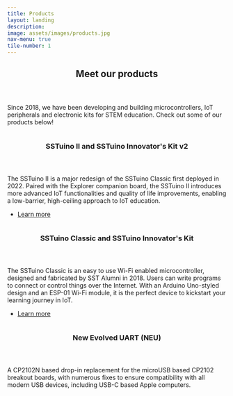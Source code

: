 ```yaml
---
title: Products
layout: landing
description:
image: assets/images/products.jpg
nav-menu: true
tile-number: 1
---
```


<!-- Main -->
<div id="main">

<!-- One -->
<section id="one">
	<div class="inner">
		<header class="major">
			<h2>Meet our products</h2>
		</header>
		<p>Since 2018, we have been developing and building microcontrollers, IoT peripherals and electronic kits for STEM education. Check out some of our products below!</p>
	</div>
</section>

<!-- Two -->
<section id="two" class="spotlights">
	<section>
		<a href="generic.html" class="image">
			<img src="{% link assets/images/pic_sstuinoii.jpeg %}" alt="" data-position="center center" />
		</a>
		<div class="content">
			<div class="inner">
				<header class="major">
					<h3>SSTuino II and SSTuino Innovator's Kit v2</h3>
				</header>
				<p>The SSTuino II is a major redesign of the SSTuino Classic first deployed in 2022. Paired with the Explorer companion board, the SSTuino II introduces more advanced IoT functionalities and quality of life improvements, enabling a low-barrier, high-ceiling approach to IoT education.</p>
				<ul class="actions">
					<li><a href="https://knowledge.fourier.industries/sstuino-innovators-kit-v2.html" class="button">Learn more</a></li>
				</ul>
			</div>
		</div>
	</section>
	<section>
		<a href="generic.html" class="image">
			<img src="{% link assets/images/pic_sstuinoclassic.jpeg %}" alt="" data-position="top center" />
		</a>
		<div class="content">
			<div class="inner">
				<header class="major">
					<h3>SSTuino Classic and SSTuino Innovator's Kit</h3>
				</header>
				<p>The SSTuino Classic is an easy to use Wi-Fi enabled microcontroller, designed and fabricated by SST Alumni in 2018. Users can write programs to connect or control things over the Internet. With an Arduino Uno-styled design and an ESP-01 Wi-Fi module, it is the perfect device to kickstart your learning journey in IoT.</p>
				<ul class="actions">
					<li><a href="https://sstuino.fourier.industries" class="button">Learn more</a></li>
				</ul>
			</div>
		</div>
	</section>
	<section>
		<a href="generic.html" class="image">
			<img src="{% link assets/images/pic_neu.jpeg %}" alt="" data-position="25% 25%" />
		</a>
		<div class="content">
			<div class="inner">
				<header class="major">
					<h3>New Evolved UART (NEU)</h3>
				</header>
				<p>A CP2102N based drop-in replacement for the microUSB based CP2102 breakout boards, with numerous fixes to ensure compatibility with all modern USB devices, including USB-C based Apple computers.</p>
				<!-- <ul class="actions">
					<li><a href="generic.html" class="button">Learn more</a></li>
				</ul> -->
			</div>
		</div>
	</section>
</section>

</div>
